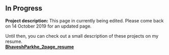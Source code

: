 ## In  Progress

**Project description:** This page in currently being edited. Please come back on 14 October 2019 for an updated page.

Until then, you can check out a small description of these projects on my resume.
<br>**[BhaveshParkhe_2page_resume](/pdf/BhaveshParkhe_Resume_Long.pdf)**